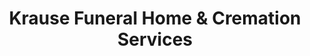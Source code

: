 ---
title: "Krause Funeral Home & Cremation Services"
url: /milwaukee/krause-funeral-home-and-cremation-services/
shop: funeral directors
---